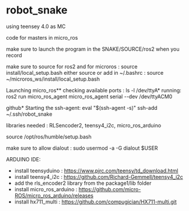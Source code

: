 # robot_snake
using teensey 4.0 as MC

code for masters in micro_ros

make sure to launch the program in the SNAKE/SOURCE/ros2 when you record

make sure to source for ros2 and for microros : source install/local_setup.bash
either source or add in ~/.bashrc : source ~/microros_ws/install/local_setup.bash 

Launching micro_ros** checking available ports : ls -l /dev/ttyA* running: ros2 run micro_ros_agent micro_ros_agent serial --dev /dev/ttyACM0

github* Starting the ssh-agent: eval "$(ssh-agent -s)" ssh-add ~/.ssh/robot_snake

libraries needed : RLSencoder2, teensy4_i2c, micro_ros_arduino

source /opt/ros/humble/setup.bash

make sure to allow dialout : sudo usermod -a -G dialout $USER

ARDUINO IDE:
- install teensyduino : https://www.pjrc.com/teensy/td_download.html
- install teensy4_i2c : https://github.com/Richard-Gemmell/teensy4_i2c
- add the rls_encoder2 library from the package1/lib folder 
- install micro_ros_arduino : https://github.com/micro-ROS/micro_ros_arduino/releases
- install hx711_multi : https://github.com/compugician/HX711-multi.git

